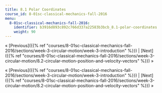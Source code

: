 ```yaml
---
title: 8.1 Polar Coordinates
course_id: 8-01sc-classical-mechanics-fall-2016
menu:
  8-01sc-classical-mechanics-fall-2016:
    identifier: b3916d893c892c766d337a22583b3bcb_8.1-polar-coordinates
    weight: 90
---
```

« [Previous]({{% ref "courses/8-01sc-classical-mechanics-fall-2016/sections/week-3-circular-motion/week-3-introduction" %}}) | [Next]({{% ref "courses/8-01sc-classical-mechanics-fall-2016/sections/week-3-circular-motion/8.2-circular-motion-position-and-velocity-vectors" %}}) »

« [Previous]({{% ref "courses/8-01sc-classical-mechanics-fall-2016/sections/week-3-circular-motion/week-3-introduction" %}}) | [Next]({{% ref "courses/8-01sc-classical-mechanics-fall-2016/sections/week-3-circular-motion/8.2-circular-motion-position-and-velocity-vectors" %}}) »